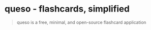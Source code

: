 # queso - flashcards, simplified

> queso is a free, minimal, and open-source flashcard application
